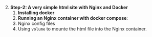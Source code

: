 2. **Step-2: A very simple html site with Nginx and Docker**
   1. **Installing docker**
   2. **Running an Nginx container with docker compose**:
     1. Nginx config files
     2. Using `volume` to mounte the html file into the Nginx container.